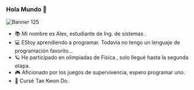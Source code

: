 ### Hola Mundo 👋

![Banner 125](https://github.com/NuzEstrada/NuzEstrada/assets/159297691/9a3209e1-412a-4f50-9b2f-1b466d901379)


- 📚 Mi nombre es Alex, estudiante de Ing. de sistemas .
- 💻 EStoy aprendiendo a programar. Todavía no tengo un lenguaje de programación favorito...
- 🪐 He participado en olimpiadas de Física , solo llegué hasta la segunda etapa.
- 🎮 Aficionado por los juegos de supervivencia, espero programar uno.
- 🥋 Cursé Tae Kwon Do.
<!--
**NuzEstrada/NuzEstrada** is a ✨ _special_ ✨ repository because its `README.md` (this file) appears on your GitHub profile.

Here are some ideas to get you started:

- 🔭 I’m currently working on ...
- 🌱 I’m currently learning ...
- 👯 I’m looking to collaborate on ...
- 🤔 I’m looking for help with ...
- 💬 Ask me about ...
- 📫 How to reach me: ...
- 😄 Pronouns: ...
- ⚡ Fun fact: ...
-->
